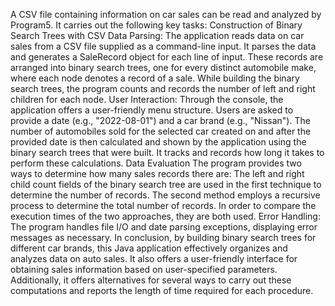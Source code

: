 A CSV file containing information on car sales can be read and analyzed by Program5. It carries out the following key tasks:
Construction of Binary Search Trees with CSV Data Parsing:
The application reads data on car sales from a CSV file supplied as a command-line input. It parses the data and generates a SaleRecord object for each line of input. These records are arranged into binary search trees, one for every distinct automobile make, where each node denotes a record of a sale. While building the binary search trees, the program counts and records the number of left and right children for each node.
User Interaction: Through the console, the application offers a user-friendly menu structure.
Users are asked to provide a date (e.g., "2022-08-01") and a car brand (e.g., "Nissan"). The number of automobiles sold for the selected car created on and after the provided date is then calculated and shown by the application using the binary search trees that were built. It tracks and records how long it takes to perform these calculations.
Data Evaluation
The program provides two ways to determine how many sales records there are:
The left and right child count fields of the binary search tree are used in the first technique to determine the number of records.
The second method employs a recursive process to determine the total number of records. In order to compare the execution times of the two approaches, they are both used.
Error Handling: The program handles file I/O and date parsing exceptions, displaying error messages as necessary.
In conclusion, by building binary search trees for different car brands, this Java application effectively organizes and analyzes data on auto sales. It also offers a user-friendly interface for obtaining sales information based on user-specified parameters. Additionally, it offers alternatives for several ways to carry out these computations and reports the length of time required for each procedure.
